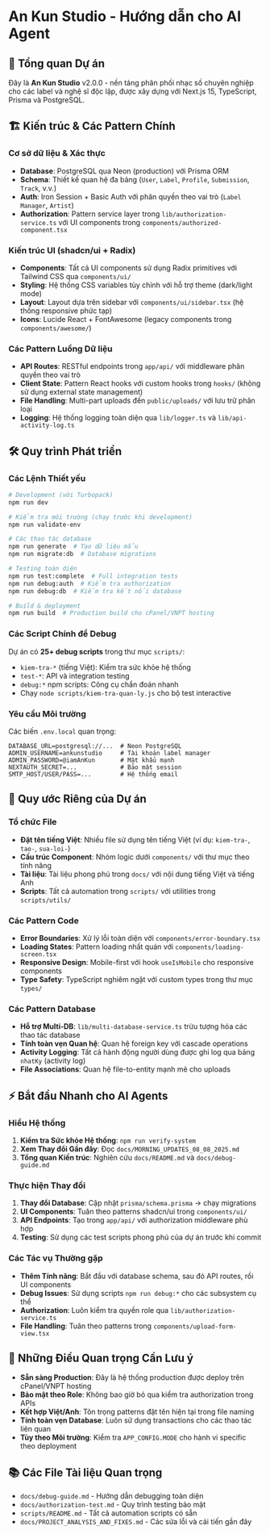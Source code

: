 # An Kun Studio - Hướng dẫn cho AI Agent

## 🎵 Tổng quan Dự án
Đây là **An Kun Studio** v2.0.0 - nền tảng phân phối nhạc số chuyên nghiệp cho các label và nghệ sĩ độc lập, được xây dựng với Next.js 15, TypeScript, Prisma và PostgreSQL.

## 🏗️ Kiến trúc & Các Pattern Chính

### Cơ sở dữ liệu & Xác thực
- **Database**: PostgreSQL qua Neon (production) với Prisma ORM
- **Schema**: Thiết kế quan hệ đa bảng (`User`, `Label`, `Profile`, `Submission`, `Track`, v.v.)
- **Auth**: Iron Session + Basic Auth với phân quyền theo vai trò (`Label Manager`, `Artist`)
- **Authorization**: Pattern service layer trong `lib/authorization-service.ts` với UI components trong `components/authorized-component.tsx`

### Kiến trúc UI (shadcn/ui + Radix)
- **Components**: Tất cả UI components sử dụng Radix primitives với Tailwind CSS qua `components/ui/`
- **Styling**: Hệ thống CSS variables tùy chỉnh với hỗ trợ theme (dark/light mode)
- **Layout**: Layout dựa trên sidebar với `components/ui/sidebar.tsx` (hệ thống responsive phức tạp)
- **Icons**: Lucide React + FontAwesome (legacy components trong `components/awesome/`)

### Các Pattern Luồng Dữ liệu
- **API Routes**: RESTful endpoints trong `app/api/` với middleware phân quyền theo vai trò
- **Client State**: Pattern React hooks với custom hooks trong `hooks/` (không sử dụng external state management)
- **File Handling**: Multi-part uploads đến `public/uploads/` với lưu trữ phân loại
- **Logging**: Hệ thống logging toàn diện qua `lib/logger.ts` và `lib/api-activity-log.ts`

## 🛠️ Quy trình Phát triển

### Các Lệnh Thiết yếu
```bash
# Development (với Turbopack)
npm run dev

# Kiểm tra môi trường (chạy trước khi development)
npm run validate-env

# Các thao tác database
npm run generate  # Tạo dữ liệu mẫu
npm run migrate:db  # Database migrations

# Testing toàn diện
npm run test:complete  # Full integration tests
npm run debug:auth  # Kiểm tra authorization
npm run debug:db  # Kiểm tra kết nối database

# Build & deployment
npm run build  # Production build cho cPanel/VNPT hosting
```

### Các Script Chính để Debug
Dự án có **25+ debug scripts** trong thư mục `scripts/`:
- `kiem-tra-*` (tiếng Việt): Kiểm tra sức khỏe hệ thống
- `test-*`: API và integration testing
- `debug:*` npm scripts: Công cụ chẩn đoán nhanh
- Chạy `node scripts/kiem-tra-quan-ly.js` cho bộ test interactive

### Yêu cầu Môi trường
Các biến `.env.local` quan trọng:
```env
DATABASE_URL=postgresql://...  # Neon PostgreSQL
ADMIN_USERNAME=ankunstudio     # Tài khoản label manager
ADMIN_PASSWORD=@iamAnKun       # Mật khẩu mạnh
NEXTAUTH_SECRET=...            # Bảo mật session
SMTP_HOST/USER/PASS=...        # Hệ thống email
```

## 🔧 Quy ước Riêng của Dự án

### Tổ chức File
- **Đặt tên tiếng Việt**: Nhiều file sử dụng tên tiếng Việt (ví dụ: `kiem-tra-`, `tao-`, `sua-loi-`)
- **Cấu trúc Component**: Nhóm logic dưới `components/` với thư mục theo tính năng
- **Tài liệu**: Tài liệu phong phú trong `docs/` với nội dung tiếng Việt và tiếng Anh
- **Scripts**: Tất cả automation trong `scripts/` với utilities trong `scripts/utils/`

### Các Pattern Code
- **Error Boundaries**: Xử lý lỗi toàn diện với `components/error-boundary.tsx`
- **Loading States**: Pattern loading nhất quán với `components/loading-screen.tsx`
- **Responsive Design**: Mobile-first với hook `useIsMobile` cho responsive components
- **Type Safety**: TypeScript nghiêm ngặt với custom types trong thư mục `types/`

### Các Pattern Database
- **Hỗ trợ Multi-DB**: `lib/multi-database-service.ts` trừu tượng hóa các thao tác database
- **Tính toàn vẹn Quan hệ**: Quan hệ foreign key với cascade operations
- **Activity Logging**: Tất cả hành động người dùng được ghi log qua bảng `nhatKy` (activity log)
- **File Associations**: Quan hệ file-to-entity mạnh mẽ cho uploads

## ⚡ Bắt đầu Nhanh cho AI Agents

### Hiểu Hệ thống
1. **Kiểm tra Sức khỏe Hệ thống**: `npm run verify-system`
2. **Xem Thay đổi Gần đây**: Đọc `docs/MORNING_UPDATES_08_08_2025.md`
3. **Tổng quan Kiến trúc**: Nghiên cứu `docs/README.md` và `docs/debug-guide.md`

### Thực hiện Thay đổi
1. **Thay đổi Database**: Cập nhật `prisma/schema.prisma` → chạy migrations
2. **UI Components**: Tuân theo patterns shadcn/ui trong `components/ui/`
3. **API Endpoints**: Tạo trong `app/api/` với authorization middleware phù hợp
4. **Testing**: Sử dụng các test scripts phong phú của dự án trước khi commit

### Các Tác vụ Thường gặp
- **Thêm Tính năng**: Bắt đầu với database schema, sau đó API routes, rồi UI components
- **Debug Issues**: Sử dụng scripts `npm run debug:*` cho các subsystem cụ thể
- **Authorization**: Luôn kiểm tra quyền role qua `lib/authorization-service.ts`
- **File Handling**: Tuân theo patterns trong `components/upload-form-view.tsx`

## 🚨 Những Điều Quan trọng Cần Lưu ý
- **Sẵn sàng Production**: Đây là hệ thống production được deploy trên cPanel/VNPT hosting
- **Bảo mật theo Role**: Không bao giờ bỏ qua kiểm tra authorization trong APIs
- **Kết hợp Việt/Anh**: Tôn trọng patterns đặt tên hiện tại trong file naming
- **Tính toàn vẹn Database**: Luôn sử dụng transactions cho các thao tác liên quan
- **Tùy theo Môi trường**: Kiểm tra `APP_CONFIG.MODE` cho hành vi specific theo deployment

## 📚 Các File Tài liệu Quan trọng
- `docs/debug-guide.md` - Hướng dẫn debugging toàn diện
- `docs/authorization-test.md` - Quy trình testing bảo mật  
- `scripts/README.md` - Tất cả automation scripts có sẵn
- `docs/PROJECT_ANALYSIS_AND_FIXES.md` - Các sửa lỗi và cải tiến gần đây
